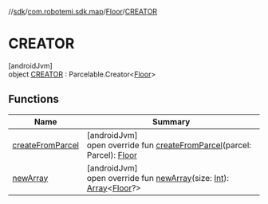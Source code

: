 //[sdk](../../../../index.md)/[com.robotemi.sdk.map](../../index.md)/[Floor](../index.md)/[CREATOR](index.md)

# CREATOR

[androidJvm]\
object [CREATOR](index.md) : Parcelable.Creator&lt;[Floor](../index.md)&gt;

## Functions

| Name | Summary |
|---|---|
| [createFromParcel](create-from-parcel.md) | [androidJvm]<br>open override fun [createFromParcel](create-from-parcel.md)(parcel: Parcel): [Floor](../index.md) |
| [newArray](new-array.md) | [androidJvm]<br>open override fun [newArray](new-array.md)(size: [Int](https://kotlinlang.org/api/latest/jvm/stdlib/kotlin/-int/index.html)): [Array](https://kotlinlang.org/api/latest/jvm/stdlib/kotlin/-array/index.html)&lt;[Floor](../index.md)?&gt; |
